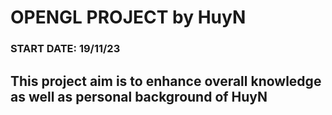 # OPENGL PROJECT by HuyN
### START DATE: 19/11/23
## This project aim is to enhance overall knowledge as well as personal background of HuyN